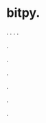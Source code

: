 # bitpy.
.
.
.
.












.






















































.
























.



























.

















































































.































































.





